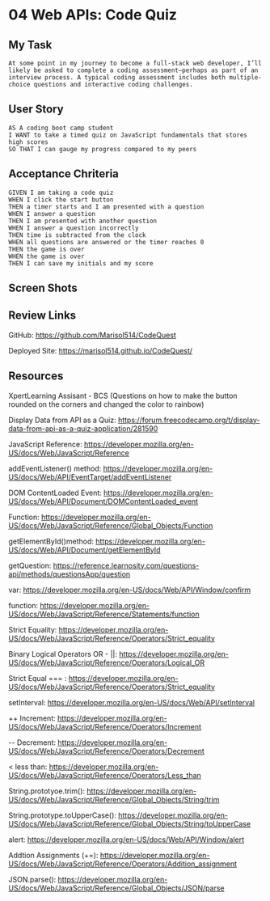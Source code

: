 # 04 Web APIs: Code Quiz

## My Task
```
At some point in my journey to become a full-stack web developer, I’ll likely be asked to complete a coding assessment—perhaps as part of an interview process. A typical coding assessment includes both multiple-choice questions and interactive coding challenges.
```
## User Story

```
AS A coding boot camp student
I WANT to take a timed quiz on JavaScript fundamentals that stores high scores
SO THAT I can gauge my progress compared to my peers
```

## Acceptance Chriteria
```
GIVEN I am taking a code quiz
WHEN I click the start button
THEN a timer starts and I am presented with a question
WHEN I answer a question
THEN I am presented with another question
WHEN I answer a question incorrectly
THEN time is subtracted from the clock
WHEN all questions are answered or the timer reaches 0
THEN the game is over
WHEN the game is over
THEN I can save my initials and my score
```
## Screen Shots

## Review Links

GitHub: https://github.com/Marisol514/CodeQuest

Deployed Site: https://marisol514.github.io/CodeQuest/

## Resources

XpertLearning Assisant - BCS (Questions on how to make the button rounded on the corners and changed the color to rainbow)

Display Data from API as a Quiz: https://forum.freecodecamp.org/t/display-data-from-api-as-a-quiz-application/281590

JavaScript Reference: https://developer.mozilla.org/en-US/docs/Web/JavaScript/Reference 

addEventListener() method: https://developer.mozilla.org/en-US/docs/Web/API/EventTarget/addEventListener

DOM ContentLoaded Event: https://developer.mozilla.org/en-US/docs/Web/API/Document/DOMContentLoaded_event

Function: https://developer.mozilla.org/en-US/docs/Web/JavaScript/Reference/Global_Objects/Function 

getElementById()method: https://developer.mozilla.org/en-US/docs/Web/API/Document/getElementById

getQuestion: https://reference.learnosity.com/questions-api/methods/questionsApp/question

var: https://developer.mozilla.org/en-US/docs/Web/API/Window/confirm

function: https://developer.mozilla.org/en-US/docs/Web/JavaScript/Reference/Statements/function

Strict Equality: https://developer.mozilla.org/en-US/docs/Web/JavaScript/Reference/Operators/Strict_equality 

Binary Logical Operators  OR - ||: https://developer.mozilla.org/en-US/docs/Web/JavaScript/Reference/Operators/Logical_OR

Strict Equal === : https://developer.mozilla.org/en-US/docs/Web/JavaScript/Reference/Operators/Strict_equality  

setInterval: https://developer.mozilla.org/en-US/docs/Web/API/setInterval

++ Increment: https://developer.mozilla.org/en-US/docs/Web/JavaScript/Reference/Operators/Increment

-- Decrement: https://developer.mozilla.org/en-US/docs/Web/JavaScript/Reference/Operators/Decrement

< less than: https://developer.mozilla.org/en-US/docs/Web/JavaScript/Reference/Operators/Less_than

String.prototyoe.trim(): https://developer.mozilla.org/en-US/docs/Web/JavaScript/Reference/Global_Objects/String/trim

String.prototype.toUpperCase(): https://developer.mozilla.org/en-US/docs/Web/JavaScript/Reference/Global_Objects/String/toUpperCase

alert: https://developer.mozilla.org/en-US/docs/Web/API/Window/alert

Addtion Assignments (+=): https://developer.mozilla.org/en-US/docs/Web/JavaScript/Reference/Operators/Addition_assignment

JSON.parse(): https://developer.mozilla.org/en-US/docs/Web/JavaScript/Reference/Global_Objects/JSON/parse
